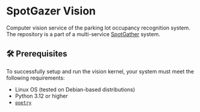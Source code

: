 # SpotGazer Vision

Computer vision service of the parking lot occupancy recognition system.
The repository is a part of a multi-service [SpotGather](https://github.com/AKrekhovetskyi/spot-gazer) system.

## 🛠️ Prerequisites

To successfully setup and run the vision kernel, your system must meet the following requirements:

- Linux OS (tested on Debian-based distributions)
- Python 3.12 or higher
- [`poetry`](https://python-poetry.org/docs/)
